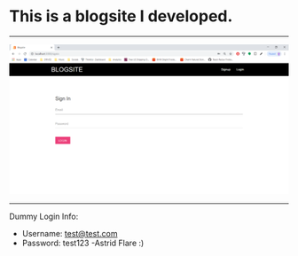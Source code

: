 # This is a blogsite I developed.

***
![alt text](https://github.com/AstridFlare/Blogsite/blob/master/public/images/WELCOME.PNG "Snapshot of Sign Up Screen")
***

Dummy Login Info: 
- Username: test@test.com
- Password: test123
-Astrid Flare :)